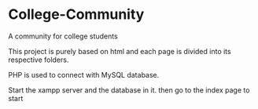 # College-Community
A community for college students

This project is purely based on html and each page is divided into its respective folders.

PHP is used to connect with MySQL database.


Start the xampp server and the database in it. then go to the index page to start
